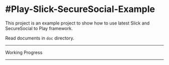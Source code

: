 #Play-Slick-SecureSocial-Example
=================================

This project is an example project to show how to use latest Slick and SecureSocial to Play framework.

Read documents in `doc` directory.

***
Working Progress
***